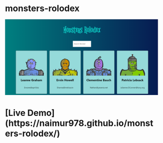 # monsters-rolodex
![images](1.png)

<h1> [Live Demo](https://naimur978.github.io/monsters-rolodex/) </h1>
